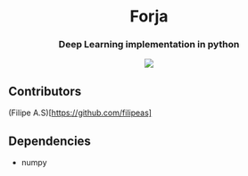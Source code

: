 <h1 align="center">Forja</h1>
<h3 align="center">Deep Learning implementation in python</h3>
<p align="center">
        <a href="https://github.com/filipeas/forja/releases/tag/0.0.1" alt="Version">
        <img src="https://img.shields.io/badge/version-0.0.1-green" /></a>
</p>

## Contributors
(Filipe A.S)[https://github.com/filipeas]

## Dependencies

- numpy
